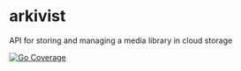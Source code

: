 # arkivist

API for storing and managing a media library in cloud storage

[![Go Coverage](https://github.com/sfarqu/arkivist/wiki/coverage.svg)](https://raw.githack.com/wiki/sfarqu/arkivist/coverage.html)
